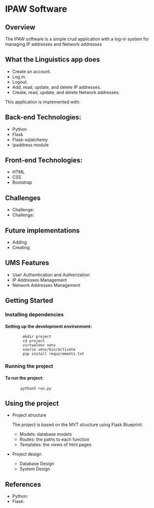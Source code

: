 # IPAW Software

 ## Overview
The IPAW software is a simple crud application with a log-in system for managing IP addresses and Network addresses

## What the Linguistics app does

- Create an account.
- Log in.
- Logout.
- Add, read, update, and delete IP addresses.
- Create, read, update, and delete Network addresses.

  
This application is implemented with:

## Back-end Technologies:

- Python
- Flask
- Flask-sqlalchemy
- ipaddress module

## Front-end Technologies:

- HTML
- CSS
- Bootstrap

## Challenges
- Challenge:
- Challenge: 

## Future implementations 

   - Adding
   - Creating
   
## UMS Features

   - User Authentication and Authorization
   - IP Addresses Management
   - Network Addresses Management
  
  
     
## Getting Started

### Installing dependencies

#### Setting up the development environment:

            mkdir project
            cd project
            virtualenv venv
            source venv/bin/activate
            pip install requirements.txt
       
  ### Running the project
  #### To run the project:
           python3 run.py

## Using the project
   - Project structure
     
     The project is based on the MVT structure using Flask Blueprint:
     
     - Models: database models
     - Routes: the paths to each function
     - Templates: the views of html pages
       
   - Project design
     
     - Database Design
     - System Design

## References
   - Python:
   - Flask:
     
 








